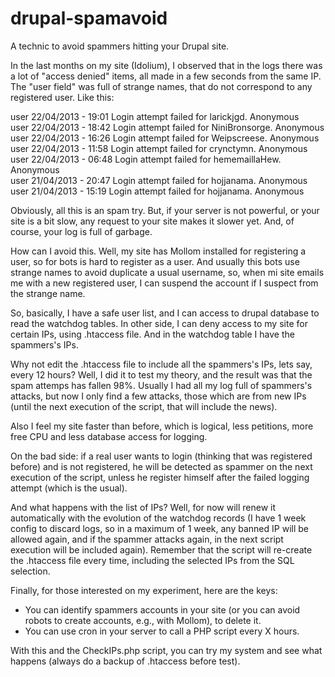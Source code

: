 drupal-spamavoid
================

A technic to avoid spammers hitting your Drupal site.

In the last months on my site (Idolium), I observed that in the logs there was a lot of "access denied" items, all made in a few seconds from the same IP. The "user field" was full of strange names, that do not correspond to any registered user. Like this:

user  22/04/2013 - 19:01	Login attempt failed for larickjgd.	Anonymous	
user	22/04/2013 - 18:42	Login attempt failed for NiniBronsorge.	Anonymous	
user	22/04/2013 - 16:26	Login attempt failed for Weipscreese.	Anonymous	
user	22/04/2013 - 11:58	Login attempt failed for crynctymn.	Anonymous	
user	22/04/2013 - 06:48	Login attempt failed for hememaillaHew.	Anonymous	
user	21/04/2013 - 20:47	Login attempt failed for hojjanama.	Anonymous	
user	21/04/2013 - 15:19	Login attempt failed for hojjanama.	Anonymous

Obviously, all this is an spam try. But, if your server is not powerful, or your site is a bit slow, any request to your site makes it slower yet. And, of course, your log is full of garbage.

How can I avoid this. Well, my site has Mollom installed for registering a user, so for bots is hard to register as a user. And usually this bots use strange names to avoid duplicate a usual username, so, when mi site emails me with a new registered user, I can suspend the account if I suspect from the strange name.

So, basically, I have a safe user list, and I can access to drupal database to read the watchdog tables.
In other side, I can deny access to my site for certain IPs, using .htaccess file. And in the watchdog table I have the spammers's IPs.

Why not edit the .htaccess file to include all the spammers's IPs, lets say, every 12 hours? Well, I did it to test my theory, and the result was that the spam attemps has fallen 98%. Usually I had all my log full of spammers's attacks, but now I only find a few attacks, those which are from new IPs (until the next execution of the script, that will include the news).

Also I feel my site faster than before, which is logical, less petitions, more free CPU and less database access for logging.

On the bad side: if a real user wants to login (thinking that was registered before) and is not registered, he will be detected as spammer on the next execution of the script, unless he register himself after the failed logging attempt (which is the usual).

And what happens with the list of IPs? Well, for now will renew it automatically with the evolution of the watchdog records (I have 1 week config to discard logs, so in a maximum of 1 week, any banned IP will be allowed again, and if the spammer attacks again, in the next script execution will be included again). Remember that the script will re-create the .htaccess file every time, including the selected IPs from the SQL selection.

Finally, for those interested on my experiment, here are the keys:
- You can identify spammers accounts in your site (or you can avoid robots to create accounts, e.g., with Mollom), to delete it.
- You can use cron in your server to call a PHP script every X hours.

With this and the CheckIPs.php script, you can try my system and see what happens (always do a backup of .htaccess before test).
